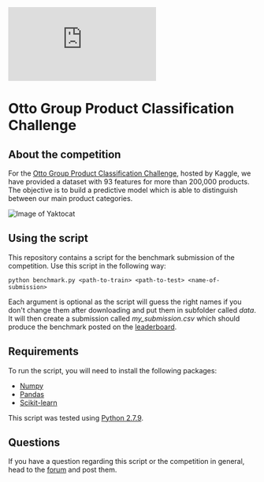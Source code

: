 ![ottogroup logo](http://ottogroup.com/en/index.php)

# Otto Group Product Classification Challenge

## About the competition

For the [Otto Group Product Classification Challenge](https://www.kaggle.com/c/LINK), 
hosted by Kaggle, we have provided a dataset with 93 features for more 
than 200,000 products. The objective is to build a predictive model which 
is able to distinguish between our main product categories.

![Image of Yaktocat](https://octodex.github.com/images/yaktocat.png)

## Using the script

This repository contains a script for the benchmark submission of 
the competition. Use this script in the following way:

    python benchmark.py <path-to-train> <path-to-test> <name-of-submission>

Each argument is optional as the script will guess the right names if you don't
change them after downloading and put them in subfolder called _data_. It will
then create a submission called _my_submission.csv_ which should produce the
benchmark posted on the [leaderboard](https://www.kaggle.com/c/LINK/leaderboard).

## Requirements

To run the script, you will need to install the following packages:

* [Numpy](http://www.scipy.org/scipylib/download.html)
* [Pandas](http://pandas.pydata.org/getpandas.html)
* [Scikit-learn](http://scikit-learn.org/stable/install.html)

This script was tested using [Python 2.7.9](https://www.python.org/downloads/).

## Questions

If you have a question regarding this script or the competition in general,
head to the [forum](https://www.kaggle.com/c/LINK/forums) 
and post them.
